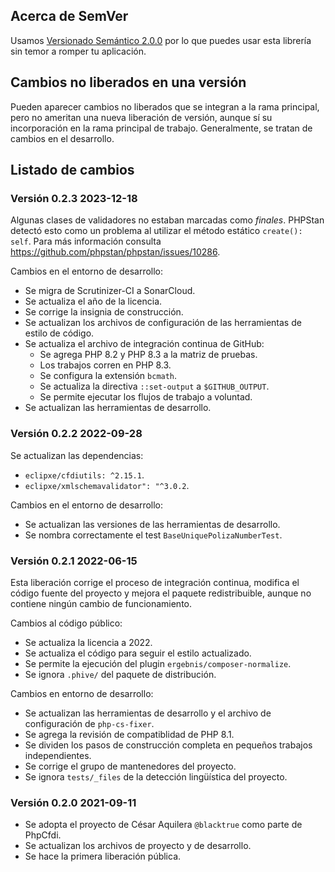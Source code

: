 ## Acerca de SemVer

Usamos [Versionado Semántico 2.0.0](SEMVER.md) por lo que puedes usar esta librería sin temor a romper tu aplicación.

## Cambios no liberados en una versión

Pueden aparecer cambios no liberados que se integran a la rama principal, pero no ameritan una nueva liberación de versión,
aunque sí su incorporación en la rama principal de trabajo. Generalmente, se tratan de cambios en el desarrollo.

## Listado de cambios

### Versión 0.2.3 2023-12-18

Algunas clases de validadores no estaban marcadas como *finales*.
PHPStan detectó esto como un problema al utilizar el método estático `create(): self`.
Para más información consulta <https://github.com/phpstan/phpstan/issues/10286>.

Cambios en el entorno de desarrollo:

- Se migra de Scrutinizer-CI a SonarCloud.
- Se actualiza el año de la licencia.
- Se corrige la insignia de construcción.
- Se actualizan los archivos de configuración de las herramientas de estilo de código.
- Se actualiza el archivo de integración continua de GitHub:
    - Se agrega PHP 8.2 y PHP 8.3 a la matriz de pruebas.
    - Los trabajos corren en PHP 8.3.
    - Se configura la extensión `bcmath`.
    - Se actualiza la directiva `::set-output` a `$GITHUB_OUTPUT`.
    - Se permite ejecutar los flujos de trabajo a voluntad.
- Se actualizan las herramientas de desarrollo.

### Versión 0.2.2 2022-09-28

Se actualizan las dependencias:

- `eclipxe/cfdiutils: ^2.15.1`.
- `eclipxe/xmlschemavalidator": "^3.0.2`.

Cambios en el entorno de desarrollo:

- Se actualizan las versiones de las herramientas de desarrollo.
- Se nombra correctamente el test `BaseUniquePolizaNumberTest`.

### Versión 0.2.1 2022-06-15

Esta liberación corrige el proceso de integración continua, modifica el código fuente del proyecto y
mejora el paquete redistribuible, aunque no contiene ningún cambio de funcionamiento.

Cambios al código público:

- Se actualiza la licencia a 2022.
- Se actualiza el código para seguir el estilo actualizado.
- Se permite la ejecución del plugin `ergebnis/composer-normalize`.
- Se ignora `.phive/` del paquete de distribución.

Cambios en entorno de desarrollo:

- Se actualizan las herramientas de desarrollo y el archivo de configuración de `php-cs-fixer`.
- Se agrega la revisión de compatiblidad de PHP 8.1.
- Se dividen los pasos de construcción completa en pequeños trabajos independientes.
- Se corrige el grupo de mantenedores del proyecto.
- Se ignora `tests/_files` de la detección lingüística del proyecto.

### Versión 0.2.0 2021-09-11

- Se adopta el proyecto de César Aquilera `@blacktrue` como parte de PhpCfdi.
- Se actualizan los archivos de proyecto y de desarrollo.
- Se hace la primera liberación pública.
